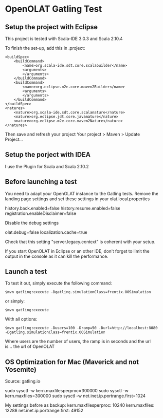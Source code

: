 OpenOLAT Gatling Test
=========================


Setup the project with Eclipse
------------------------------

This project is tested with Scala-IDE 3.0.3 and Scala 2.10.4

To finish the set-up, add this in .project:

	<buildSpec>
		<buildCommand>
			<name>org.scala-ide.sdt.core.scalabuilder</name>
			<arguments>
			</arguments>
		</buildCommand>
		<buildCommand>
			<name>org.eclipse.m2e.core.maven2Builder</name>
			<arguments>
			</arguments>
		</buildCommand>
	</buildSpec>
	<natures>
		<nature>org.scala-ide.sdt.core.scalanature</nature>
		<nature>org.eclipse.jdt.core.javanature</nature>
		<nature>org.eclipse.m2e.core.maven2Nature</nature>
	</natures> 
	
Then save and refresh your project Your project > Maven > Update Project...

Setup the porject with IDEA
---------------------------

I use the Plugin for Scala and Scala 2.10.2


Before launching a test
-----------------------

You need to adapt your OpenOLAT instance to the Gatling tests. Remove the landing page
settings and set these settings in your olat.local.properties

history.back.enabled=false
history.resume.enabled=false
registration.enableDisclaimer=false

Disable the debug settings

olat.debug=false
localization.cache=true

Check that this setting "server.legacy.context" is coherent with your setup.

If you start OpenOLAT in Eclipse or an other IDE, don't forget to limit the 
output in the console as it can kill the performance.

Launch a test
-------------

To test it out, simply execute the following command:

    $mvn gatling:execute -Dgatling.simulationClass=frentix.OOSimulation

or simply:

    $mvn gatling:execute

With all options:

    $mvn gatling:execute -Dusers=100 -Dramp=50 -Durl=http://localhost:8080 -Dgatling.simulationClass=frentix.OOSimulation

Where users are the number of users, the ramp is in seconds and the url is... the url of OpenOLAT


OS Optimization for Mac (Maverick and not Yosemite)
---------------------------------------------------
Source: gatling.io

sudo sysctl -w kern.maxfilesperproc=300000
sudo sysctl -w kern.maxfiles=300000
sudo sysctl -w net.inet.ip.portrange.first=1024

My settings before as backup:
kern.maxfilesperproc: 10240
kern.maxfiles: 12288
net.inet.ip.portrange.first: 49152